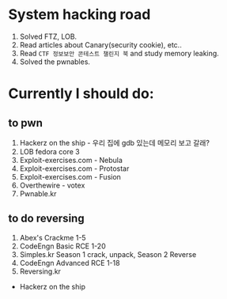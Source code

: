 # System hacking road

1. Solved FTZ, LOB.
2. Read articles about Canary(security cookie), etc..
3. Read `CTF 정보보안 콘테스트 챌린지 북` and study memory leaking.
4. Solved the pwnables.


# Currently I should do:

## to pwn

1. Hackerz on the ship - 우리 집에 gdb 있는데 메모리 보고 갈래?
2. LOB fedora core 3
3. Exploit-exercises.com - Nebula
4. Exploit-exercises.com - Protostar
5. Exploit-exercises.com - Fusion
6. Overthewire - votex
7. Pwnable.kr


## to do reversing

1. Abex's Crackme 1-5
2. CodeEngn Basic RCE 1-20
3. Simples.kr Season 1 crack, unpack, Season 2 Reverse
4. CodeEngn Advanced RCE 1-18
5. Reversing.kr

- Hackerz on the ship
